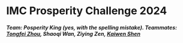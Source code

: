 # IMC Prosperity Challenge 2024
##### Team: Posperity King (yes, with the spelling mistake). Teammates: [Tongfei Zhou](https://www.linkedin.com/in/tongfei-zhou/), Shaoqi Wan, Ziying Zen, [Kaiwen Shen](https://www.linkedin.com/in/kaiwen-shen/)
